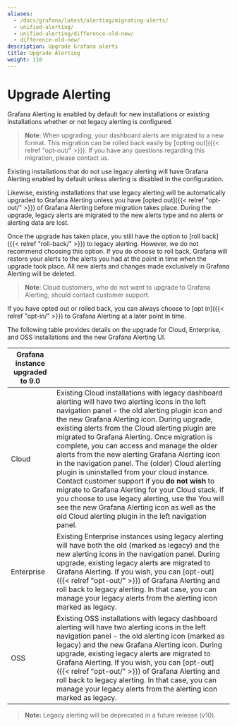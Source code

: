 ```yaml
---
aliases:
  - /docs/grafana/latest/alerting/migrating-alerts/
  - unified-alerting/
  - unified-alerting/difference-old-new/
  - difference-old-new/
description: Upgrade Grafana alerts
title: Upgrade Alerting
weight: 110
---
```


# Upgrade Alerting

Grafana Alerting is enabled by default for new installations or existing installations whether or not legacy alerting is configured.

> **Note**: When upgrading, your dashboard alerts are migrated to a new format. This migration can be rolled back easily by [opting out]({{< relref "opt-out/" >}}). If you have any questions regarding this migration, please contact us.

Existing installations that do not use legacy alerting will have Grafana Alerting enabled by default unless alerting is disabled in the configuration.

Likewise, existing installations that use legacy alerting will be automatically upgraded to Grafana Alerting unless you have [opted out]({{< relref "opt-out/" >}}) of Grafana Alerting before migration takes place. During the upgrade, legacy alerts are migrated to the new alerts type and no alerts or alerting data are lost.

Once the upgrade has taken place, you still have the option to [roll back]({{< relref "roll-back/" >}}) to legacy alerting. However, we do not recommend choosing this option. If you do choose to roll back, Grafana will restore your alerts to the alerts you had at the point in time when the upgrade took place. All new alerts and changes made exclusively in Grafana Alerting will be deleted.

> **Note**: Cloud customers, who do not want to upgrade to Grafana Alerting, should contact customer support.

If you have opted out or rolled back, you can always choose to [opt in]({{< relref "opt-in/" >}}) to Grafana Alerting at a later point in time.

The following table provides details on the upgrade for Cloud, Enterprise, and OSS installations and the new Grafana Alerting UI.

| Grafana instance upgraded to 9.0 |                                                                                                                                                                                                                                                                                                                                                                                                                                                                                                                                                                                                                                                                                                                                                                                      |
| -------------------------------- | ------------------------------------------------------------------------------------------------------------------------------------------------------------------------------------------------------------------------------------------------------------------------------------------------------------------------------------------------------------------------------------------------------------------------------------------------------------------------------------------------------------------------------------------------------------------------------------------------------------------------------------------------------------------------------------------------------------------------------------------------------------------------------------ |
| Cloud                            | Existing Cloud installations with legacy dashboard alerting will have two alerting icons in the left navigation panel - the old alerting plugin icon and the new Grafana Alerting icon. During upgrade, existing alerts from the Cloud alerting plugin are migrated to Grafana Alerting. Once migration is complete, you can access and manage the older alerts from the new alerting Grafana Alerting icon in the navigation panel. The (older) Cloud alerting plugin is uninstalled from your cloud instance. Contact customer support if you **do not wish** to migrate to Grafana Alerting for your Cloud stack. If you choose to use legacy alerting, use the You will see the new Grafana Alerting icon as well as the old Cloud alerting plugin in the left navigation panel. |
| Enterprise                       | Existing Enterprise instances using legacy alerting will have both the old (marked as legacy) and the new alerting icons in the navigation panel. During upgrade, existing legacy alerts are migrated to Grafana Alerting. If you wish, you can [opt-out]({{< relref "opt-out/" >}}) of Grafana Alerting and roll back to legacy alerting. In that case, you can manage your legacy alerts from the alerting icon marked as legacy.                                                                                                                                                                                                                                                                                                                                                  |
| OSS                              | Existing OSS installations with legacy dashboard alerting will have two alerting icons in the left navigation panel - the old alerting icon (marked as legacy) and the new Grafana Alerting icon. During upgrade, existing legacy alerts are migrated to Grafana Alerting. If you wish, you can [opt-out]({{< relref "opt-out/" >}}) of Grafana Alerting and roll back to legacy alerting. In that case, you can manage your legacy alerts from the alerting icon marked as legacy.                                                                                                                                                                                                                                                                                                  |

> **Note:** Legacy alerting will be deprecated in a future release (v10).

